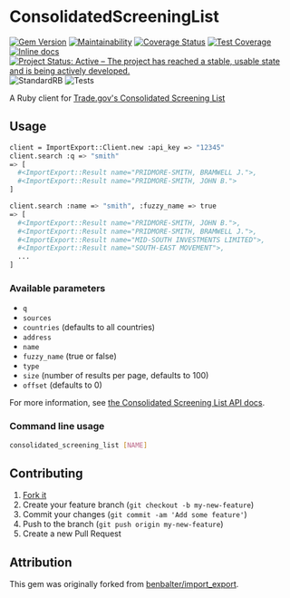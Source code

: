 # ConsolidatedScreeningList

[![Gem Version](https://badge.fury.io/rb/consolidated_screening_list.svg)][gem]
[![Maintainability](https://api.codeclimate.com/v1/badges/a3879f6457471eb95618/maintainability)][codeclimate]
[![Coverage Status](https://coveralls.io/repos/github/andrewmcodes/consolidated_screening_list/badge.svg)][coverage]
[![Test Coverage](https://api.codeclimate.com/v1/badges/a3879f6457471eb95618/test_coverage)][coverage]
[![Inline docs](http://inch-ci.org/github/andrewmcodes/consolidated_screening_list.svg?branch=master)][inchpages]
[![Project Status: Active – The project has reached a stable, usable state and is being actively developed.](https://www.repostatus.org/badges/latest/active.svg)][projectstatus]
![StandardRB](https://github.com/andrewmcodes/consolidated_screening_list/workflows/StandardRB/badge.svg)
![Tests](https://github.com/andrewmcodes/consolidated_screening_list/workflows/Tests/badge.svg)

[gem]: http://badge.fury.io/rb/consolidated_screening_list
[travis]: http://travis-ci.org/andrewmcodes/consolidated_screening_list
[codeclimate]: https://codeclimate.com/github/andrewmcodes/consolidated_screening_list/maintainability
[coverage]: https://coveralls.io/github/andrewmcodes/consolidated_screening_list
[inchpages]: http://inch-ci.org/github/andrewmcodes/consolidated_screening_list
[projectstatus]: https://www.repostatus.org/#active


A Ruby client for [Trade.gov's Consolidated Screening List](https://developer.trade.gov/consolidated-screening-list.html)

## Usage

```sh
client = ImportExport::Client.new :api_key => "12345"
client.search :q => "smith"
=> [
  #<ImportExport::Result name="PRIDMORE-SMITH, BRAMWELL J.">,
  #<ImportExport::Result name="PRIDMORE-SMITH, JOHN B.">
]

client.search :name => "smith", :fuzzy_name => true
=> [
  #<ImportExport::Result name="PRIDMORE-SMITH, JOHN B.">,
  #<ImportExport::Result name="PRIDMORE-SMITH, BRAMWELL J.">,
  #<ImportExport::Result name="MID-SOUTH INVESTMENTS LIMITED">,
  #<ImportExport::Result name="SOUTH-EAST MOVEMENT">,
  ...
]
```

### Available parameters

* `q`
* `sources`
* `countries` (defaults to all countries)
* `address`
* `name`
* `fuzzy_name` (true or false)
* `type`
* `size` (number of results per page, defaults to 100)
* `offset` (defaults to 0)

For more information, see [the Consolidated Screening List API docs](https://developer.trade.gov/consolidated-screening-list.html).

### Command line usage

```sh
consolidated_screening_list [NAME]
```

## Contributing

1. [Fork it](https://github.com/andrewmcodes/consolidated_screening_list/fork)
2. Create your feature branch (`git checkout -b my-new-feature`)
3. Commit your changes (`git commit -am 'Add some feature'`)
4. Push to the branch (`git push origin my-new-feature`)
5. Create a new Pull Request

## Attribution

This gem was originally forked from [benbalter/import_export](https://github.com/benbalter/import_export).
